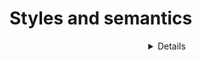 # Styles and semantics
<!-- <div> define a section in the document -->
<div>

<!-- <span> define a section in the document whitout create a new  line in list o elements-->
<span>

<!-- <header> Defines the top section in the document-->
<header>

<!-- <nav> define navigation links and menus-->
<nav>

<!-- <main> specified main content of the document-->
<main>

<!-- <section> define a section in the document-->
<section>

<!-- <article> define an article in the document-->
<article>

<!-- <aside> define content aside from the page content-->
<aside>

<!-- <details> define additional details that the user can view or hide-->
<details>

<!-- <dialog> define a dialog box or window-->
<dialog>

<!-- <summary> defines a visible heading for details element-->
<summary>

<!-- <data> adds a machine readable translation of a given content-->
<data>

<!-- <footer> defines a footer for a document or section-->
<footer>
